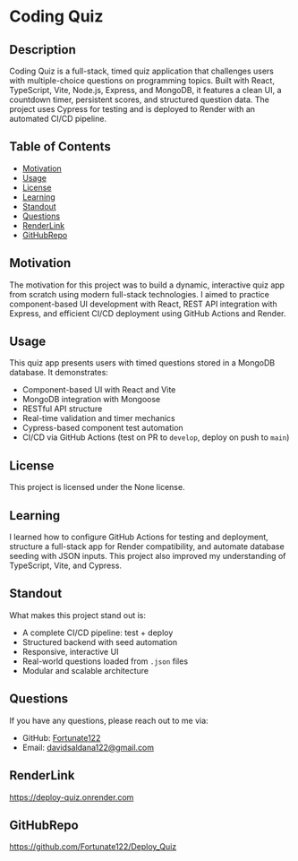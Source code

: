 # Coding Quiz

## Description
Coding Quiz is a full-stack, timed quiz application that challenges users with multiple-choice questions on programming topics. Built with React, TypeScript, Vite, Node.js, Express, and MongoDB, it features a clean UI, a countdown timer, persistent scores, and structured question data. The project uses Cypress for testing and is deployed to Render with an automated CI/CD pipeline.

## Table of Contents
- [Motivation](#motivation)
- [Usage](#usage)
- [License](#license)
- [Learning](#learning)
- [Standout](#standout)
- [Questions](#questions)
- [RenderLink](#renderlink)
- [GitHubRepo](#githubrepo)

## Motivation
The motivation for this project was to build a dynamic, interactive quiz app from scratch using modern full-stack technologies. I aimed to practice component-based UI development with React, REST API integration with Express, and efficient CI/CD deployment using GitHub Actions and Render.

## Usage
This quiz app presents users with timed questions stored in a MongoDB database. It demonstrates:
- Component-based UI with React and Vite
- MongoDB integration with Mongoose
- RESTful API structure
- Real-time validation and timer mechanics
- Cypress-based component test automation
- CI/CD via GitHub Actions (test on PR to `develop`, deploy on push to `main`)

## License
This project is licensed under the None license.

## Learning
I learned how to configure GitHub Actions for testing and deployment, structure a full-stack app for Render compatibility, and automate database seeding with JSON inputs. This project also improved my understanding of TypeScript, Vite, and Cypress.

## Standout
What makes this project stand out is:
- A complete CI/CD pipeline: test + deploy
- Structured backend with seed automation
- Responsive, interactive UI
- Real-world questions loaded from `.json` files
- Modular and scalable architecture

## Questions
If you have any questions, please reach out to me via:
- GitHub: [Fortunate122](https://github.com/Fortunate122)
- Email: davidsaldana122@gmail.com

## RenderLink
https://deploy-quiz.onrender.com

## GitHubRepo
https://github.com/Fortunate122/Deploy_Quiz
